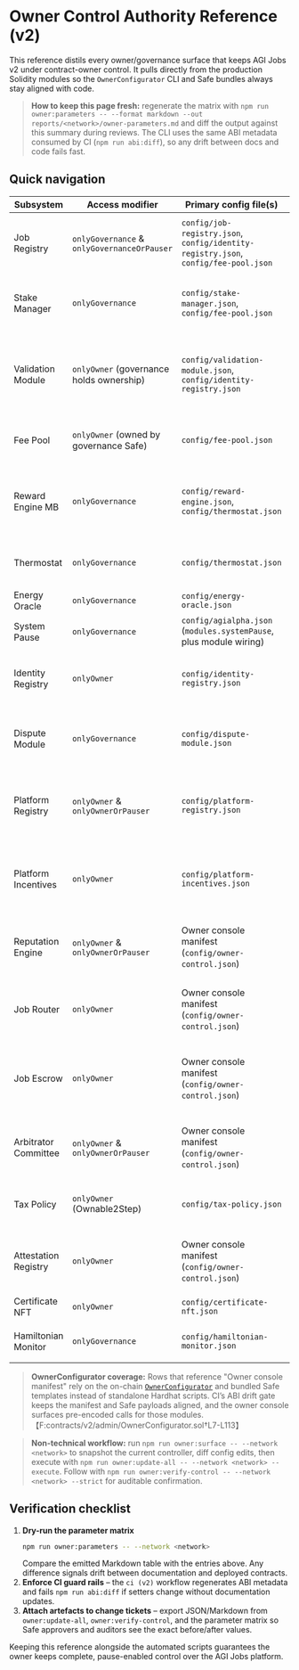 # Owner Control Authority Reference (v2)

This reference distils every owner/governance surface that keeps AGI Jobs v2 under
contract-owner control. It pulls directly from the production Solidity modules so
the `OwnerConfigurator` CLI and Safe bundles always stay aligned with code.

> **How to keep this page fresh:** regenerate the matrix with
> `npm run owner:parameters -- --format markdown --out reports/<network>/owner-parameters.md`
and diff the output against this summary during reviews. The CLI uses the same
ABI metadata consumed by CI (`npm run abi:diff`), so any drift between docs and
code fails fast.

## Quick navigation

| Subsystem | Access modifier | Primary config file(s) | Update command(s) | Key setters |
| --- | --- | --- | --- | --- |
| Job Registry | `onlyGovernance` & `onlyGovernanceOrPauser` | `config/job-registry.json`, `config/identity-registry.json`, `config/fee-pool.json` | `npm run owner:update-all -- --only=jobRegistry` | `setModules`, `setIdentityRegistry`, `setAgentRootNode`, `setValidatorRootNode`, `setFeePct`, `setJobDurationLimit`, `setTaxPolicy`, `setAcknowledger`, `pause` / `unpause`【F:contracts/v2/JobRegistry.sol†L1096-L1273】 |
| Stake Manager | `onlyGovernance` | `config/stake-manager.json`, `config/fee-pool.json` | `npm run owner:update-all -- --only=stakeManager` | `setRoleMinimums`, `setMinStake`, `setSlashPercents`, `setTreasury`, `setTreasuryAllowlist`, `setModules`, `setFeePct`, `setBurnPct`, `setUnbondingPeriod`, `setMaxStakePerAddress`【F:contracts/v2/StakeManager.sol†L720-L1439】 |
| Validation Module | `onlyOwner` (governance holds ownership) | `config/validation-module.json`, `config/identity-registry.json` | `npm run owner:update-all -- --only=validationModule` | `setCommitRevealWindows`, `setValidatorBounds`, `setApprovalThreshold`, `setValidatorPool`, `setRandaoCoordinator`, `setValidatorPoolSampleSize`, `setSelectionStrategy`, `setParameters`, `pause` / `unpause`【F:contracts/v2/ValidationModule.sol†L254-L807】 |
| Fee Pool | `onlyOwner` (owned by governance Safe) | `config/fee-pool.json` | `npm run owner:update-all -- --only=feePool` | `setPauser`, `setRewarder`, `setBurnPct`, `setTreasury`, `setTreasuryAllowlist`, `setTaxPolicy`, `setGovernance`, `setStakeManager`【F:contracts/v2/FeePool.sol†L154-L441】 |
| Reward Engine MB | `onlyGovernance` | `config/reward-engine.json`, `config/thermostat.json` | `npm run owner:update-all -- --only=rewardEngine` | `setRoleShares`, `setMu`, `setBaselineEnergy`, `setKappa`, `setSettler`, `setTreasury`, `setMaxProofs`, `setThermostat`, `setTemperature`, `setFeePool`, `setReputationEngine`, `setEnergyOracle`【F:contracts/v2/RewardEngineMB.sol†L112-L227】 |
| Thermostat | `onlyGovernance` | `config/thermostat.json` | `npm run owner:update-all -- --only=thermostat` | `setPID`, `setKPIWeights`, `setSystemTemperature`, `setTemperatureBounds`, `setIntegralBounds`, `setRoleTemperature`【F:contracts/v2/Thermostat.sol†L52-L107】 |
| Energy Oracle | `onlyGovernance` | `config/energy-oracle.json` | `npm run owner:update-all -- --only=energyOracle` | `setSigner`, `setSigners` (batched)【F:contracts/v2/EnergyOracle.sol†L21-L57】 |
| System Pause | `onlyGovernance` | `config/agialpha.json` (`modules.systemPause`, plus module wiring) | `npx hardhat run scripts/v2/updateSystemPause.ts --network <network>` | `setModules`, `refreshPausers`, `pauseAll`, `unpauseAll`【F:contracts/v2/SystemPause.sol†L16-L168】 |
| Identity Registry | `onlyOwner` | `config/identity-registry.json` | `npm run owner:update-all -- --only=identityRegistry` | `setAgentRootNode`, `setAgentMerkleRoot`, `setValidatorRootNode`, `setValidatorMerkleRoot`, `setENSResolver`, `setAttestor`, `setAdditionalAgent`, `setAdditionalValidator`【F:contracts/v2/IdentityRegistry.sol†L161-L287】 |
| Dispute Module | `onlyGovernance` | `config/dispute-module.json` | `npm run owner:update-all -- --only=disputeModule` | `setCommittee`, `setArbitrator`, `setAppealWindow`, `setDisputeFee`, `setModerator`, `setJobRegistry`, `setStakeManager`【F:contracts/v2/modules/DisputeModule.sol†L73-L219】 |
| Platform Registry | `onlyOwner` & `onlyOwnerOrPauser` | `config/platform-registry.json` | `npx hardhat run scripts/v2/updatePlatformRegistry.ts --network <network>` | `setStakeManager`, `setReputationEngine`, `setMinPlatformStake`, `setBlacklist`, `setRegistrar`, `setPauser`, plus `applyConfiguration` for batched registrar/blacklist updates and `pause` / `unpause` controls.【F:contracts/v2/PlatformRegistry.sol†L24-L455】 |
| Platform Incentives | `onlyOwner` | `config/platform-incentives.json` | `npx hardhat run scripts/v2/updatePlatformIncentives.ts --network <network>` | `setModules`, `setMaxDiscountPct`, and operator activation helpers (`stakeAndActivate`, `acknowledgeStakeAndActivate`) for treasury-funded recoveries.【F:contracts/v2/PlatformIncentives.sol†L16-L144】 |
| Reputation Engine | `onlyOwner` & `onlyOwnerOrPauser` | Owner console manifest (`config/owner-control.json`) | Use `OwnerConfigurator.configure{,Batch}` or Safe templates to call setters directly | `setCaller`, `setStakeManager`, `setScoringWeights`, `setValidationRewardPercentage`, `setPremiumThreshold`, `setBlacklist`, `setPauser`, with `pause` / `unpause` gates for incidents.【F:contracts/v2/ReputationEngine.sol†L15-L188】 |
| Job Router | `onlyOwner` | Owner console manifest (`config/owner-control.json`) | Use `OwnerConfigurator` or Safe multicall bundle (dedicated updater pending) | `setRegistrar`, `setPlatformRegistry`, registrar ACL management, routing weight controls, and built-in tax neutrality checks.【F:contracts/v2/modules/JobRouter.sol†L8-L173】 |
| Job Escrow | `onlyOwner` | Owner console manifest (`config/owner-control.json`) | Use `OwnerConfigurator` or Safe multicall bundle (dedicated updater pending) | `setRoutingModule`, `setJobRegistry`, `setResultTimeout`, ensuring immutable token address, escrow release flow, and explorer-friendly operations.【F:contracts/v2/modules/JobEscrow.sol†L27-L195】 |
| Arbitrator Committee | `onlyOwner` & `onlyOwnerOrPauser` | Owner console manifest (`config/owner-control.json`) | Use `OwnerConfigurator` or Safe multicall bundle (dedicated updater pending) | `setDisputeModule`, `setCommitRevealWindows`, `setAbsenteeSlash`, `setPauser`, `pause` / `unpause` juror flow for emergency dispute freezes.【F:contracts/v2/ArbitratorCommittee.sol†L10-L170】 |
| Tax Policy | `onlyOwner` (Ownable2Step) | `config/tax-policy.json` | `npx hardhat run scripts/v2/updateTaxPolicy.ts --network <network>` | `setPolicyURI`, `setAcknowledgement`, `setPolicy`, `setAcknowledger{,s}`, `revokeAcknowledgement{,s}` to keep acknowledgers and policy text synchronised.【F:contracts/v2/TaxPolicy.sol†L7-L199】 |
| Attestation Registry | `onlyOwner` | Owner console manifest (`config/owner-control.json`) | Use `OwnerConfigurator` or Safe multicall bundle (dedicated updater pending) | `setENS`, `setNameWrapper`, and ENS-rooted attestation/revocation hooks for agents, validators, and nodes.【F:contracts/v2/AttestationRegistry.sol†L11-L100】 |
| Certificate NFT | `onlyOwner` | `config/certificate-nft.json` | `npm run owner:update-all -- --only=certificateNFT` | `setBaseURI`, `setMinter`, `pause`, `unpause`【F:contracts/v2/CertificateNFT.sol†L41-L115】 |
| Hamiltonian Monitor | `onlyGovernance` | `config/hamiltonian-monitor.json` | `npm run owner:update-all -- --only=hamiltonianMonitor` | `setWindowSize`, `appendObservation`, `resetHistory`【F:contracts/v2/HamiltonianMonitor.sol†L38-L144】 |

> **OwnerConfigurator coverage:** Rows that reference "Owner console manifest" rely on the on-chain [`OwnerConfigurator`](../contracts/v2/admin/OwnerConfigurator.sol) and bundled Safe templates instead of standalone Hardhat scripts. CI’s ABI drift gate keeps the manifest and Safe payloads aligned, and the owner console surfaces pre-encoded calls for those modules.【F:contracts/v2/admin/OwnerConfigurator.sol†L7-L113】

> **Non-technical workflow:** run `npm run owner:surface -- --network <network>` to
> snapshot the current controller, diff config edits, then execute with
> `npm run owner:update-all -- --network <network> --execute`. Follow with
> `npm run owner:verify-control -- --network <network> --strict` for auditable
> confirmation.

## Verification checklist

1. **Dry-run the parameter matrix**
   ```bash
   npm run owner:parameters -- --network <network>
   ```
   Compare the emitted Markdown table with the entries above. Any difference
   signals drift between documentation and deployed contracts.
2. **Enforce CI guard rails** – the `ci (v2)` workflow regenerates ABI metadata and
   fails `npm run abi:diff` if setters change without documentation updates.
3. **Attach artefacts to change tickets** – export JSON/Markdown from
   `owner:update-all`, `owner:verify-control`, and the parameter matrix so Safe
   approvers and auditors see the exact before/after values.

Keeping this reference alongside the automated scripts guarantees the owner keeps
complete, pause-enabled control over the AGI Jobs platform.
